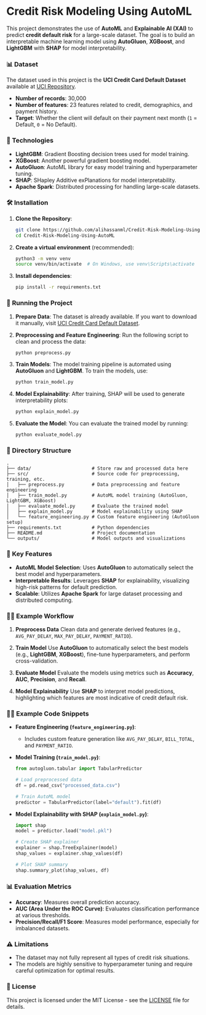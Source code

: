 # Credit Risk Modeling Using AutoML

This project demonstrates the use of **AutoML** and **Explainable AI (XAI)** to predict **credit default risk** for a large-scale dataset. The goal is to build an interpretable machine learning model using **AutoGluon**, **XGBoost**, and **LightGBM** with **SHAP** for model interpretability.

### 📊 Dataset

The dataset used in this project is the **UCI Credit Card Default Dataset** available at [UCI Repository](https://archive.ics.uci.edu/ml/datasets/default+of+credit+card+clients).

* **Number of records**: 30,000
* **Number of features**: 23 features related to credit, demographics, and payment history.
* **Target**: Whether the client will default on their payment next month (`1` = Default, `0` = No Default).

### 🔧 Technologies

* **LightGBM**: Gradient Boosting decision trees used for model training.
* **XGBoost**: Another powerful gradient boosting model.
* **AutoGluon**: AutoML library for easy model training and hyperparameter tuning.
* **SHAP**: SHapley Additive exPlanations for model interpretability.
* **Apache Spark**: Distributed processing for handling large-scale datasets.

### 🛠️ Installation

1. **Clone the Repository**:

   ```bash
   git clone https://github.com/alihassanml/Credit-Risk-Modeling-Using-AutoML.git
   cd Credit-Risk-Modeling-Using-AutoML
   ```

2. **Create a virtual environment** (recommended):

   ```bash
   python3 -m venv venv
   source venv/bin/activate  # On Windows, use venv\Scripts\activate
   ```

3. **Install dependencies**:

   ```bash
   pip install -r requirements.txt
   ```

### 🚀 Running the Project

1. **Prepare Data**:
   The dataset is already available. If you want to download it manually, visit [UCI Credit Card Default Dataset](https://archive.ics.uci.edu/ml/datasets/default+of+credit+card+clients).

2. **Preprocessing and Feature Engineering**:
   Run the following script to clean and process the data:

   ```bash
   python preprocess.py
   ```

3. **Train Models**:
   The model training pipeline is automated using **AutoGluon** and **LightGBM**. To train the models, use:

   ```bash
   python train_model.py
   ```

4. **Model Explainability**:
   After training, SHAP will be used to generate interpretability plots:

   ```bash
   python explain_model.py
   ```

5. **Evaluate the Model**:
   You can evaluate the trained model by running:

   ```bash
   python evaluate_model.py
   ```

### 📁 Directory Structure

```
.
├── data/                      # Store raw and processed data here
├── src/                       # Source code for preprocessing, training, etc.
│   ├── preprocess.py          # Data preprocessing and feature engineering
│   ├── train_model.py         # AutoML model training (AutoGluon, LightGBM, XGBoost)
│   ├── evaluate_model.py      # Evaluate the trained model
│   ├── explain_model.py       # Model explainability using SHAP
│   └── feature_engineering.py # Custom feature engineering (AutoGluon setup)
├── requirements.txt           # Python dependencies
├── README.md                  # Project documentation
└── outputs/                   # Model outputs and visualizations
```

### 🔑 Key Features

* **AutoML Model Selection**: Uses **AutoGluon** to automatically select the best model and hyperparameters.
* **Interpretable Results**: Leverages **SHAP** for explainability, visualizing high-risk patterns for default prediction.
* **Scalable**: Utilizes **Apache Spark** for large dataset processing and distributed computing.

### 🧑‍🏫 Example Workflow

1. **Preprocess Data**
   Clean data and generate derived features (e.g., `AVG_PAY_DELAY`, `MAX_PAY_DELAY`, `PAYMENT_RATIO`).

2. **Train Model**
   Use **AutoGluon** to automatically select the best models (e.g., **LightGBM**, **XGBoost**), fine-tune hyperparameters, and perform cross-validation.

3. **Evaluate Model**
   Evaluate the models using metrics such as **Accuracy**, **AUC**, **Precision**, and **Recall**.

4. **Model Explainability**
   Use **SHAP** to interpret model predictions, highlighting which features are most indicative of credit default risk.

### 🧑‍💻 Example Code Snippets

* **Feature Engineering (`feature_engineering.py`)**:

  * Includes custom feature generation like `AVG_PAY_DELAY`, `BILL_TOTAL`, and `PAYMENT_RATIO`.

* **Model Training (`train_model.py`)**:

  ```python
  from autogluon.tabular import TabularPredictor

  # Load preprocessed data
  df = pd.read_csv("processed_data.csv")

  # Train AutoML model
  predictor = TabularPredictor(label="default").fit(df)
  ```

* **Model Explainability with SHAP (`explain_model.py`)**:

  ```python
  import shap
  model = predictor.load("model.pkl")

  # Create SHAP explainer
  explainer = shap.TreeExplainer(model)
  shap_values = explainer.shap_values(df)

  # Plot SHAP summary
  shap.summary_plot(shap_values, df)
  ```

### 📊 Evaluation Metrics

* **Accuracy**: Measures overall prediction accuracy.
* **AUC (Area Under the ROC Curve)**: Evaluates classification performance at various thresholds.
* **Precision/Recall/F1 Score**: Measures model performance, especially for imbalanced datasets.

### ⚠️ Limitations

* The dataset may not fully represent all types of credit risk situations.
* The models are highly sensitive to hyperparameter tuning and require careful optimization for optimal results.

### 📝 License

This project is licensed under the MIT License - see the [LICENSE](LICENSE) file for details.
